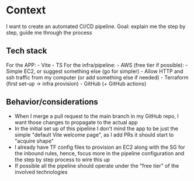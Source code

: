 # Context

I want to create an automated CI/CD pipeline.
Goal: explain me the step by step, guide me through the process

## Tech stack

For the APP:
    - Vite
    - TS
For the infra/pipeline:
    - AWS (free tier if possible):
        - Simple EC2, or suggest something else (go for simpler)
        - Allow HTTP and ssh traffic from my computer (or add something else if needed)
    - Terraform (first set-up -> infra provision)
    - GitHub (+ GitHub actions)

## Behavior/considerations

- When I merge a pull request to the main branch in my GitHub repo, I want those changes to propagate to the actual app
- In the initial set up of this pipeline I don't mind the app to be just the simple "default Vite welcome page", as I add PRs it should start to "acquire shape"
- I already have TF config files to provision an EC2 along with the SG for the inbound rules, hence, focus more in the pipeline configuration and the step by step process to wire this up
- If possible all the pipeline should operate under the "free tier" of the involved technologies